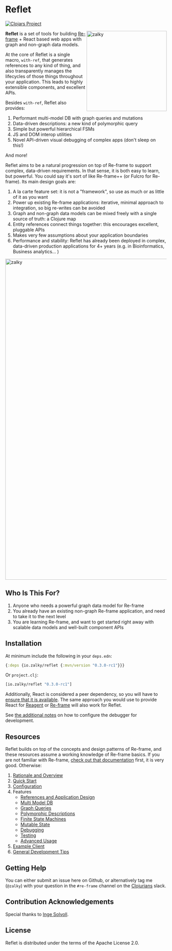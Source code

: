 
# Reflet

[![Clojars Project](https://img.shields.io/clojars/v/io.zalky/reflet?labelColor=blue&color=green&style=flat-square&logo=clojure&logoColor=fff)](https://clojars.org/io.zalky/reflet)

<img src="https://i.imgur.com/1nfbVFZ.jpg" title="zalky" align="right" width="250"/>

**Reflet** is a set of tools for building
[Re-frame](https://github.com/day8/re-frame) + React based web apps
with graph and non-graph data models.

At the core of Reflet is a single macro, `with-ref`, that generates
references to any kind of thing, and also transparently manages the
lifecycles of those things throughout your application. This leads to
highly extensible components, and excellent APIs.

Besides `with-ref`, Reflet also provides:

1. Performant multi-model DB with graph queries and mutations
2. Data-driven descriptions: a new kind of polymorphic query
3. Simple but powerful hierarchical FSMs
4. JS and DOM interop utilities
5. Novel API-driven visual debugging of complex apps (don't sleep on
   this!)

And more!

Reflet aims to be a natural progression on top of Re-frame to support
complex, data-driven requirements. In that sense, it is both easy to
learn, but powerful. You could say it's sort of like Re-frame++ (or
Fulcro for Re-frame). Its main design goals are:

1. A la carte feature set: it is not a "framework", so use as much or
   as little of it as you want
2. Power up existing Re-frame applications: iterative, minimal
   approach to integration, so big re-writes can be avoided
3. Graph and non-graph data models can be mixed freely with a single
   source of truth: a Clojure map
4. Entity references connect things together: this encourages
   excellent, pluggable APIs
5. Makes very few assumptions about your application boundaries
6. Performance and stability: Reflet has already been deployed in
   complex, data-driven production applications for 4+ years
   (e.g. in Bioinformatics, Business analytics... )

<img src="https://i.imgur.com/6MAwZgS.jpg" title="zalky" align="center" width="1000"/>

## Who Is This For?

1. Anyone who needs a powerful graph data model for Re-frame
2. You already have an existing non-graph Re-frame application, and
   need to take it to the next level
3. You are learning Re-frame, and want to get started right away with
   scalable data models and well-built component APIs

## Installation

At minimum include the following in your `deps.edn`:

```clj
{:deps {io.zalky/reflet {:mvn/version "0.3.0-rc1"}}}
```

Or `project.clj`:

```clj
[io.zalky/reflet "0.3.0-rc1"]
```

Additionally, React is considered a peer dependency, so you will have
to [ensure that it is
available](https://github.com/zalky/reflet/wiki/Configuration#react). The
same approach you would use to provide React for
[Reagent](https://github.com/reagent-project/reagent) or
[Re-frame](https://github.com/day8/re-frame) will also work for
Reflet.

See [the additional
notes](https://github.com/zalky/reflet/wiki/Configuration#debugger) on
how to configure the debugger for development.

## Resources

Reflet builds on top of the concepts and design patterns of Re-frame,
and these resources assume a working knowledge of Re-frame basics. If
you are not familiar with Re-frame, [check out that
documentation](https://day8.github.io/re-frame/re-frame/) first, it is
very good. Otherwise:

1. [Rationale and Overview](https://github.com/zalky/reflet/wiki#overview)
2. [Quick Start](https://github.com/zalky/reflet/wiki/Quick-Start)
3. [Configuration](https://github.com/zalky/reflet/wiki/Configuration)
4. Features
   - [References and Application Design](https://github.com/zalky/reflet/wiki/References-and-Application-Design)
   - [Multi Model DB](https://github.com/zalky/reflet/wiki/Multi-Model-DB)
   - [Graph Queries](https://github.com/zalky/reflet/wiki/Graph-Queries)
   - [Polymorphic Descriptions](https://github.com/zalky/reflet/wiki/Polymorphic-Descriptions)
   - [Finite State Machines](https://github.com/zalky/reflet/wiki/Finite-State-Machines)
   - [Mutable State](https://github.com/zalky/reflet/wiki/Mutable-State)
   - [Debugging](https://github.com/zalky/reflet/wiki/Debugging)
   - [Testing](https://github.com/zalky/reflet/wiki/Testing)
   - [Advanced Usage](https://github.com/zalky/reflet/wiki/Advanced-Usage)
5. [Example Client](https://github.com/zalky/reflet/wiki/Example-Client)
6. [General Development Tips](https://github.com/zalky/reflet/wiki/General-Development-Tips)

## Getting Help

You can either submit an issue here on Github, or alternatively tag me
(`@zalky`) with your question in the `#re-frame` channel on the
[Clojurians](https://clojurians.slack.com) slack.

## Contribution Acknowledgements

Special thanks to [Inge Solvoll](https://github.com/ingesolvoll).

## License

Reflet is distributed under the terms of the Apache License 2.0.
